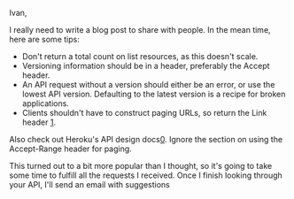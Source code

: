 Ivan,

I really need to write a blog post to share with people. In the mean time, here are some tips:

- Don't return a total count on list resources, as this doesn't scale.
- Versioning information should be in a header, preferably the Accept header.
- An API request without a version should either be an error, or use the lowest
  API version. Defaulting to the latest version is a recipe for broken applications.
- Clients shouldn't have to construct paging URLs, so return the Link header
  [1].

Also check out Heroku's API design docs[0]. Ignore the section on using the
Accept-Range header for paging. 

[0]: https://github.com/interagent/http-api-design
[1]: https://developer.github.com/guides/traversing-with-pagination/

This turned out to a bit more popular than I thought, so it's going to take
some time to fulfill all the requests I received. Once I finish looking through
your API, I'll send an email with suggestions 
